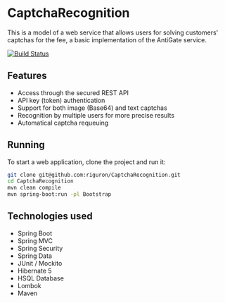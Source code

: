 # CaptchaRecognition

This is a model of a web service that allows users for solving customers' captchas for the fee, a basic implementation of the AntiGate service. 

[![Build Status](https://travis-ci.org/riguron/CaptchaRecognition.svg?branch=master)](https://travis-ci.org/riguron/CaptchaRecognition)

## Features

- Access through the secured REST API
- API key (token) authentication
- Support for both image (Base64) and text captchas
- Recognition by multiple users for more precise results
- Automatical captcha requeuing

## Running 

To start a web application, clone the project and run it:

```bash
git clone git@github.com:riguron/CaptchaRecognition.git
cd CaptchaRecognition
mvn clean compile
mvn spring-boot:run -pl Bootstrap
```

## Technologies used

- Spring Boot
- Spring MVC
- Spring Security
- Spring Data
- JUnit / Mockito
- Hibernate 5
- HSQL Database
- Lombok
- Maven

